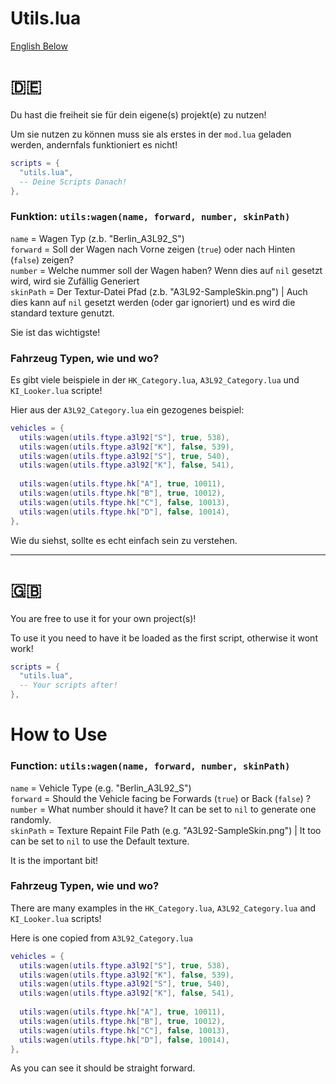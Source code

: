 # Utils.lua

[English Below](#gb)

# :de:
Du hast die freiheit sie für dein eigene(s) projekt(e) zu nutzen!

Um sie nutzen zu können muss sie als erstes in der `mod.lua` geladen werden, andernfals funktioniert es nicht!

```lua
scripts = {
  "utils.lua",
  -- Deine Scripts Danach!
},
```

### Funktion: `utils:wagen(name, forward, number, skinPath)`
`name` = Wagen Typ (z.b. "Berlin_A3L92_S")  
`forward` = Soll der Wagen nach Vorne zeigen (`true`) oder nach Hinten (`false`) zeigen?  
`number` = Welche nummer soll der Wagen haben? Wenn dies auf `nil` gesetzt wird, wird sie Zufällig Generiert  
`skinPath` = Der Textur-Datei Pfad (z.b. "A3L92-SampleSkin.png") | Auch dies kann auf `nil` gesetzt werden (oder gar ignoriert) und es wird die standard texture genutzt.

Sie ist das wichtigste!

### Fahrzeug Typen, wie und wo?
Es gibt viele beispiele in der `HK_Category.lua`, `A3L92_Category.lua` und `KI_Looker.lua` scripte!

Hier aus der `A3L92_Category.lua` ein gezogenes beispiel:
```lua
vehicles = {
  utils:wagen(utils.ftype.a3l92["S"], true, 538),
  utils:wagen(utils.ftype.a3l92["K"], false, 539),
  utils:wagen(utils.ftype.a3l92["S"], true, 540),
  utils:wagen(utils.ftype.a3l92["K"], false, 541),
  
  utils:wagen(utils.ftype.hk["A"], true, 10011),
  utils:wagen(utils.ftype.hk["B"], true, 10012),
  utils:wagen(utils.ftype.hk["C"], false, 10013),
  utils:wagen(utils.ftype.hk["D"], false, 10014),
},
```
Wie du siehst, sollte es echt einfach sein zu verstehen.

***

# :gb:
You are free to use it for your own project(s)!

To use it you need to have it be loaded as the first script, otherwise it wont work!

```lua
scripts = {
  "utils.lua",
  -- Your scripts after!
},
```

# How to Use

### Function: `utils:wagen(name, forward, number, skinPath)`
`name` = Vehicle Type (e.g. "Berlin_A3L92_S")  
`forward` = Should the Vehicle facing be Forwards (`true`) or Back (`false`) ?  
`number` = What number should it have? It can be set to `nil` to generate one randomly.  
`skinPath` = Texture Repaint File Path (e.g. "A3L92-SampleSkin.png") | It too can be set to `nil` to use the Default texture.

It is the important bit!

### Fahrzeug Typen, wie und wo?
There are many examples in the `HK_Category.lua`, `A3L92_Category.lua` and `KI_Looker.lua` scripts!

Here is one copied from `A3L92_Category.lua`
```lua
vehicles = {
  utils:wagen(utils.ftype.a3l92["S"], true, 538),
  utils:wagen(utils.ftype.a3l92["K"], false, 539),
  utils:wagen(utils.ftype.a3l92["S"], true, 540),
  utils:wagen(utils.ftype.a3l92["K"], false, 541),
  
  utils:wagen(utils.ftype.hk["A"], true, 10011),
  utils:wagen(utils.ftype.hk["B"], true, 10012),
  utils:wagen(utils.ftype.hk["C"], false, 10013),
  utils:wagen(utils.ftype.hk["D"], false, 10014),
},
```

As you can see it should be straight forward.
